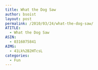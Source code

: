 ```yaml
---
title: What the Dog Saw
author: bsoist
layout: post
permalink: /2010/03/24/what-the-dog-saw/
ATITLE:
  - What the Dog Saw
ASIN:
  - 0316075841
AIMG:
  - 41Lk%2B2HTcsL
categories:
  - Fun
---
```

